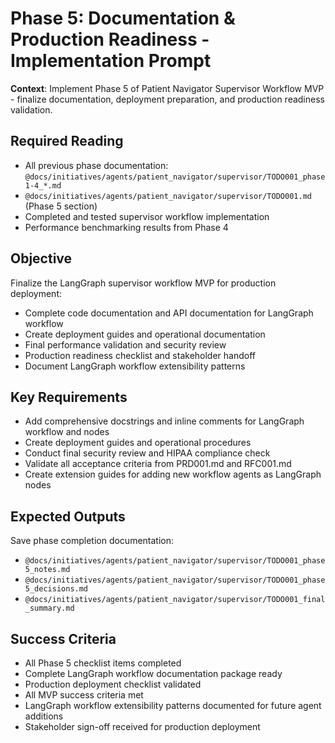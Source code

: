 # Phase 5: Documentation & Production Readiness - Implementation Prompt

**Context**: Implement Phase 5 of Patient Navigator Supervisor Workflow MVP - finalize documentation, deployment preparation, and production readiness validation.

## Required Reading
- All previous phase documentation: `@docs/initiatives/agents/patient_navigator/supervisor/TODO001_phase1-4_*.md`
- `@docs/initiatives/agents/patient_navigator/supervisor/TODO001.md` (Phase 5 section)
- Completed and tested supervisor workflow implementation
- Performance benchmarking results from Phase 4

## Objective
Finalize the LangGraph supervisor workflow MVP for production deployment:
- Complete code documentation and API documentation for LangGraph workflow
- Create deployment guides and operational documentation
- Final performance validation and security review
- Production readiness checklist and stakeholder handoff
- Document LangGraph workflow extensibility patterns

## Key Requirements
- Add comprehensive docstrings and inline comments for LangGraph workflow and nodes
- Create deployment guides and operational procedures
- Conduct final security review and HIPAA compliance check
- Validate all acceptance criteria from PRD001.md and RFC001.md
- Create extension guides for adding new workflow agents as LangGraph nodes

## Expected Outputs
Save phase completion documentation:
- `@docs/initiatives/agents/patient_navigator/supervisor/TODO001_phase5_notes.md`
- `@docs/initiatives/agents/patient_navigator/supervisor/TODO001_phase5_decisions.md`
- `@docs/initiatives/agents/patient_navigator/supervisor/TODO001_final_summary.md`

## Success Criteria
- All Phase 5 checklist items completed
- Complete LangGraph workflow documentation package ready
- Production deployment checklist validated
- All MVP success criteria met
- LangGraph workflow extensibility patterns documented for future agent additions
- Stakeholder sign-off received for production deployment
